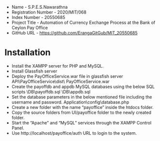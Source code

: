 * Name 			- S.P.E.S.Nawarathna
* Registration Number	- 2020/MIT/068
* Index Number		- 20550685
* Project Title 		- Automation of Currency Exchange Process at the Bank of Ceylon Pay Office
* GitHub URL		- https://github.com/ErangaGitGub/MIT_20550685


# Installation
*	Install the XAMPP server for PHP and MySQL.
*	Install Glassfish server
*	Deploy the PayOfficeService.war file in glassfish server
API\PayOfficeService\dist\ PayOfficeService.war
*	Create the payoffdb and appdb MySQL databases using the below SQL scripts 
\DB\payoffdb.sql
\DB\appdb.sql
*	Set the database parameters in the below mentioned file including the username and password.
Application\config\database.php
*	Create a new folder with the name “payoffice” inside the htdocs folder.
*	Copy the source folders from UI/payoffice folder to the newly created folder.
*	Start the “Apache” and “MySQL” services through the XAMPP Control Panel.
*	Use http://localhost/payoffice/auth URL to login to the system.
